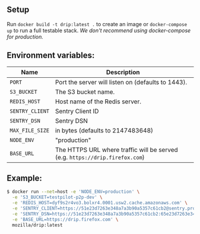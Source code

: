 ## Setup

Run `docker build -t drip:latest .` to create an image or `docker-compose up` to run a full testable stack. *We don't recommend using docker-compose for production.*

## Environment variables:

| Name             | Description
|------------------|-------------|
| `PORT`           | Port the server will listen on (defaults to 1443).
| `S3_BUCKET`  | The S3 bucket name.
| `REDIS_HOST` | Host name of the Redis server.
| `SENTRY_CLIENT` | Sentry Client ID
| `SENTRY_DSN` | Sentry DSN
| `MAX_FILE_SIZE` | in bytes (defaults to 2147483648)
| `NODE_ENV`       | "production"
| `BASE_URL`       | The HTTPS URL where traffic will be served (e.g. `https://drip.firefox.com`)

## Example:

```sh
$ docker run --net=host -e 'NODE_ENV=production' \
  -e 'S3_BUCKET=testpilot-p2p-dev' \
  -e 'REDIS_HOST=dyf9s2r4vo3.bolxr4.0001.usw2.cache.amazonaws.com' \
  -e 'SENTRY_CLIENT=https://51e23d7263e348a7a3b90a5357c61cb2@sentry.prod.mozaws.net/168' \
  -e 'SENTRY_DSN=https://51e23d7263e348a7a3b90a5357c61cb2:65e23d7263e348a7a3b90a5357c61c44@sentry.prod.mozaws.net/168' \
  -e 'BASE_URL=https://drip.firefox.com' \
  mozilla/drip:latest
```
